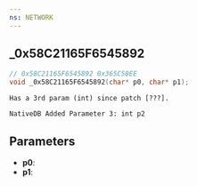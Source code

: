 ```yaml
---
ns: NETWORK
---
```

## _0x58C21165F6545892

```c
// 0x58C21165F6545892 0x365C50EE
void _0x58C21165F6545892(char* p0, char* p1);
```

```
Has a 3rd param (int) since patch [???].  
```

```
NativeDB Added Parameter 3: int p2
```

## Parameters
* **p0**: 
* **p1**: 

